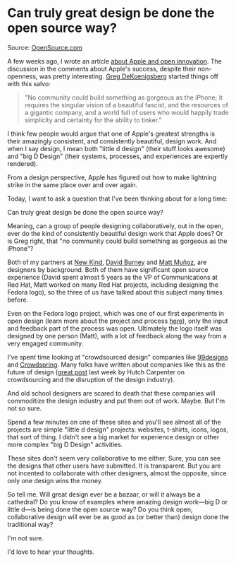 # Can truly great design be done the open source way?

Source: [OpenSource.com](http://opensource.com/business/10/3/can-truly-great-design-be-done-the-open-source-way)

A few weeks ago, I wrote an article [about Apple and open innovation](http://opensource.com/business/10/2/apple-exception-where-open-innovation-theory-breaks-down). The discussion in the comments about Apple's success, despite their non-openness, was pretty interesting. [Greg DeKoenigsberg](http://opensource.com/users/gdk) started things off with this salvo:

> "No community could build something as gorgeous as the iPhone; it requires the singular vision of a beautiful fascist, and the resources of a gigantic company, and a world full of users who would happily trade simplicity and certainty for the ability to tinker."

I think few people would argue that one of Apple's greatest strengths is their amazingly consistent, and consistently beautiful, design work. And when I say design, I mean both "little d design" (their stuff looks awesome) and "big D Design" (their systems, processes, and experiences are expertly rendered).

From a design perspective, Apple has figured out how to make lightning strike in the same place over and over again.

Today, I want to ask a question that I've been thinking about for a long time:

Can truly great design be done the open source way?

Meaning, can a group of people designing collaboratively, out in the open, ever do the kind of consistently beautiful design work that Apple does? Or is Greg right, that "no community could build something as gorgeous as the iPhone"?

Both of my partners at [New Kind](http://www.newkind.com/), [David Burney](http://twitter.com/davidburney) and [Matt Muñoz](http://twitter.com/MatthewMunoz), are designers by background. Both of them have significant open source experience (David spent almost 5 years as the VP of Communications at Red Hat, Matt worked on many Red Hat projects, including designing the Fedora logo), so the three of us have talked about this subject many times before.

Even on the Fedora logo project, which was one of our first experiments in open design (learn more about the project and process [here](http://fedoraproject.org/wiki/Logo/History)), only the input and feedback part of the process was open. Ultimately the logo itself was designed by one person (Matt), with a lot of feedback along the way from a very engaged community.

I've spent time looking at "crowdsourced design" companies like [99designs](http://99designs.com/) and [Crowdspring](http://www.crowdspring.com/). Many folks have written about companies like this as the future of design ([great post](http://www.business-strategy-innovation.com/2010/03/is-crowdsourcing-disrupting-design.html) last week by Hutch Carpenter on crowdsourcing and the disruption of the design industry).

And old school designers are scared to death that these companies will commoditize the design industry and put them out of work. Maybe. But I'm not so sure.

Spend a few minutes on one of these sites and you'll see almost all of the projects are simple "little d design" projects: websites, t-shirts, icons, logos, that sort of thing. I didn't see a big market for experience design or other more complex "big D Design" activities.

These sites don't seem very collaborative to me either. Sure, you can see the designs that other users have submitted. It is transparent. But you are not incented to collaborate with other designers, almost the opposite, since only one design wins the money.

So tell me. Will great design ever be a bazaar, or will it always be a cathedral? Do you know of examples where amazing design work—big D or little d—is being done the open source way? Do you think open, collaborative design will ever be as good as (or better than) design done the traditional way?

I'm not sure.

I'd love to hear your thoughts.